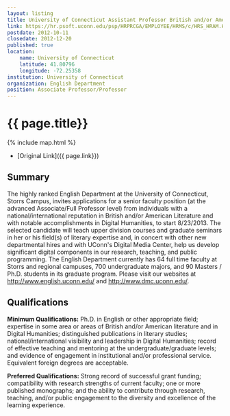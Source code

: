 ```yaml
---
layout: listing
title: University of Connecticut Assistant Professor British and/or American Literature
link: https://hr.psoft.uconn.edu/psp/HRPRCGA/EMPLOYEE/HRMS/c/HRS_HRAM.HRS_CE.GBL?Page=HRS_CE_JOB_DTL&Action=A&JobOpeningId=2013153&SiteId=1&PostingSeq=1
postdate: 2012-10-11
closedate: 2012-12-20
published: true
location:
    name: University of Connecticut
    latitude: 41.80796
    longitude: -72.25358
institution: University of Connecticut
organization: English Department
position: Associate Professor/Professor
---
```



# {{ page.title}}

{% include map.html %}



* [Original Link]({{ page.link}})

## Summary 

The highly ranked English Department at the University of Connecticut, Storrs Campus, invites applications for a senior faculty position (at the advanced Associate/Full Professor level) from individuals with a national/international reputation in British and/or American Literature and with notable accomplishments in Digital Humanities, to start 8/23/2013.  The selected candidate will teach upper division courses and graduate seminars in her or his field(s) of literary expertise and, in concert with other new departmental hires and with UConn's Digital Media Center, help us develop significant digital components in our research, teaching, and public programming.  The English Department currently has 64 full time faculty at Storrs and regional campuses, 700 undergraduate majors, and 90 Masters / Ph.D. students in its graduate program.  Please visit our websites at <http://www.english.uconn.edu/> and <http://www.dmc.uconn.edu/>.

## Qualifications

**Minimum Qualifications:** Ph.D. in English or other appropriate field; expertise in some area or areas of British and/or American literature and in Digital Humanities; distinguished publications in literary studies; national/international visibility and leadership in Digital Humanities; record of effective teaching and mentoring at the undergraduate/graduate levels; and evidence of engagement in institutional and/or professional service.  Equivalent foreign degrees are acceptable. 

**Preferred Qualifications:** Strong record of successful grant funding; compatibility with research strengths of current faculty; one or more published monographs; and the ability to contribute through research, teaching, and/or public engagement to the diversity and excellence of the learning experience.


